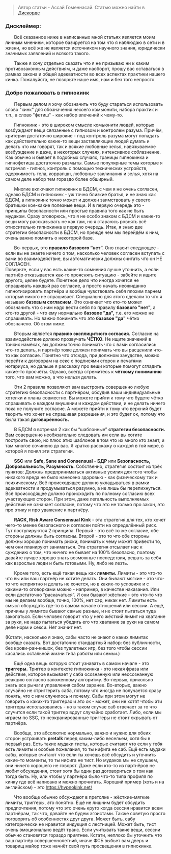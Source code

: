 > Автор статьи - Ассай Гоменнасай. Статью можно найти в [Дискорде](https://discord.gg/A5gRrTYsZe)

### **Дисклеймер:**
&nbsp; &nbsp; &nbsp; &nbsp;Всё сказанное ниже в написанных мной статьях является моим личным мнением, которое базируется на том что я наблюдаю в сети и в жизни, но всё же не является источником научного знания, юридически значимых заявлений и всякого такого. 

&nbsp; &nbsp; &nbsp; &nbsp;Также я хочу отдельно сказать что я не призываю ни к каким противозаконным действиям, и даже наоборот, прошу вас оставаться в рамках закона и общей адекватности во всех аспектах практики нашего кинка. Пожалуйста, не позорьте наше имя, нам и без того непросто. 

### **Добро пожаловать в гипнокинк**

&nbsp; &nbsp; &nbsp; &nbsp;Первым делом я хочу обозначить что буду стараться использовать слово "кинк" для обозначения некоего комьюнити, набора практик и т.п., а слово "фетиш" - как набор влечений к чему-то. 

&nbsp; &nbsp; &nbsp; &nbsp;Гипнокинк - это в широком смысле комьюнити людей, которых возбуждают вещи связанные с гипнозом и контролем разума. Причём, критерии достаточно широкие - под контроль разума могут попадать как действительно какие-то вещи заставляющие людей думать и делать что им говорят, так и всякие любовные зелья, навязываемое возбуждение и даже, в некоторых случаях, интенсивное соблазнение. Как обычно и бывает в подобных случаях, границы гипнокинка и гипнофетиша достаточно размыты. Самые популярные темы которые я встречал - гипноз, контроль с помощью технических устройств, одержимость тела, коррапшн, любовные заклинания и зелья, хотя на самом деле набор тем гораздо более обширный.

&nbsp; &nbsp; &nbsp; &nbsp;Многие включают гипнокинк в БДСМ, с чем я не очень согласен, однако БДСМ и гипнокинк - уж точно близкие братья, и не знаю как БДСМ, а гипнокинк точно может и должен заимствовать у своего братишки кое-какие полезные вещи. И в первую очередь это - принципы безопасности или простые правила того как не быть мудаком. Сразу оговорюсь, что я не особо знаком с БДСМ и какие-то вещи могу рассказывать не как там, но я стараюсь ровнять всё относительно гипнокинка в первую очередь. Итак, я знаю две стратегии безопасности в БДСМ, но прежде чем мы перейдём к ним, очень важно помнить о некоторой базе.

&nbsp; &nbsp; &nbsp; &nbsp;Во-первых, это **правило базового “нет”.** Оно гласит следующее - если вы не знаете ничего о том, насколько человек согласен вступать с вами во взаимодействие, вы автоматически должны считать что он НЕ СОГЛАСЕН.    
Поверьте, если у вас есть какие-то сомнения лучше уточнить, а если партнёр отказывается как-то прояснять ситуацию - забейте и ищите другого, целее будете. Понятное дело что иногда хочется не спрашивать каждый раз согласие, а просто начать неожиданно гипнотизировать партнёра и вообще чувствовать себя плохим парнем который никого не спрашивает. Специально для этого сделали то что я называю **базовым согласием.** Это означает что кто-то может обозначить что с ним надо вести себя по правилу **базового "нет",** а кто-то другой - что ему нормально **базовое "да",** т.е. его можно не спрашивать. Но важно понимать что это **базовое "да"** чётко обозначено. Об этом ниже. 

&nbsp; &nbsp; &nbsp; &nbsp;Вторым является **правило эксплицитного согласия.** Согласие на взаимодействие должно прозвучать **ЧЁТКО.** Не ищите значений в тонких намёках, вы должны точно понимать что с вами согласились что-то делать, и партнёр тоже должен понимать что вы расценили что-то как согласие.
Понятно что отсюда, при должном занудстве, можно перейти к договорам на секс с подписями сторон и печатями нотариуса, но дальше я расскажу про вещи которые помогут сгладить какие-то просчёты. Однако, всегда стремитесь к **чёткому пониманию** того, что вам можно, а что нельзя делать. 

&nbsp; &nbsp; &nbsp; &nbsp;Эти 2 правила позволяют вам выстроить совершенно любую стратегию безопасности с партнёром, обсудив ваши индивидуальные хотелки и планы совместно. Вы можете прийти к тому что будете чётко спрашивать о каждом внушении и каждом действии, и не делать ничего пока не получите согласие. А можете прийти к тому что верхний будет творить что хочет не спрашивая разрешения, и это будет ок, потому что была такая **договорённость.**

&nbsp; &nbsp; &nbsp; &nbsp;В БДСМ я встречал 2 как бы “шаблонные” **стратегии безопасности.** Вам совершенно необязательно следовать им если вы хотите построить свою, но плюс этих шаблонов в том что их много кто знает, и там многое сочинено до вас. Я кратко расскажу о каждой в той мере, в которой я понял эти стратегии.

&nbsp; &nbsp; &nbsp; &nbsp;**SSC** или **Safe, Sane and Consensual** - **БДР** или  **Безопасность, Добровольность, Разумность.** Собственно, стратегия состоит из трёх пунктов: Должны предприниматься активные усилия для того чтобы никакого вреда не было нанесено здоровью - как физическому так и психическому. Всё происходящее должно укладываться в рамки адекватности и продумываться разумно, а не лишь бы перепихнуться. Всё происходящее должно происходить по полному согласию всех участвующих сторон. При этом, даже легальность выполняемых действий не означает согласие, потому что это не только про закон, это про этику и про уважение к партнёру.

&nbsp; &nbsp; &nbsp; &nbsp;**RACK, Risk Aware Consensual Kink** - эта стратегия для тех, кто хочет чего-то менее безопасного и согласен пойти на определённый риск. Тут постулируются 2 принципа. Первый - это всё то же согласие, обе стороны должны быть согласны. Второй - это то что обе стороны должны хорошо понимать риски, понимать к чему может привести то, чем они планируют заниматься. Эта стратегия отсылает нас к суждению о том, что ничего не бывает на 100% безопасно, поэтому давайте лучше хорошо знать возможные последствия, решать за себя как взрослые люди и быть готовыми. Ну, либо не лезть.

&nbsp; &nbsp; &nbsp; &nbsp;Кроме того, есть ещё такая вещь как **лимиты.** Лимиты - это что-то что вы или ваш партнёр не хотите делать. Они бывают мягкие - это что-то что неприятно и делать не хочется, но в каких-то условиях и с какими-то оговорками можно - например, в качестве наказания. Или если достаточно “раскачаться”. И они бывают жёсткие - это что-то что мы не делаем вообще, точно, 100%, нет сэр, никак нет. Лимиты есть смысл обсуждать где-то в самом начале отношений или сессии. А ещё, причины у лимитов бывают самые разные, и не стоит пытаться туда закопаться. Если человек говорит что у него жёсткий лимит на хватание за руки, не надо пытаться убедить его что хватание за руки на самом деле норм и секси. Нет значит нет.

(Кстати, насколько я знаю, сабы часто не знают о каких лимитах вообще сказать. Вот достаточно стандартный набор: без публичности, без крови-ран-кишок, без туалетных игр, без того чтобы сессии касались остальной жизни типа работы или семьи.)    

&nbsp; &nbsp; &nbsp; &nbsp;Ещё одна вещь которую стоит узнавать в самом начале - это **триггеры.** Триггер в контексте гипнокинка - это некая фраза или действие, которое вызывает у саба осознанную или неосознанную реакцию согласно заложенному алгоритму. Во-первых, прикольно знать все рычаги управления сабом заранее. Во-вторых, важно случайно не стриггерить саба, потому что иногда не получается сразу понять, что с ним случилось и почему. Сабы при этом могут не говорить о каких-то триггерах и это ок - может, они не хотят чтобы эти триггеры использовались - но в таком случае саб отвечает за то что случится если такой триггер вдруг случайно сработает. Либо, если мы играем по SSC, то неэкранированные триггеры не стоит скрывать от партнёра. 

&nbsp; &nbsp; &nbsp; &nbsp;Вообще, это абсолютно нормально, важно и нужно для обеих сторон устраивать **pretalk** перед каким-либо весельем, хотя бы в первый раз. Есть такие мудаки тисты, которые считают что если у тебя есть лимиты и особые пожелания, то ты нифига не саб. Ещё есть мудаки сабы, которые считают что если ты хочешь всё обсудить и уточнить какие-то моменты, то ты нифига не тист. Но мудаков мы не слушаем, они ничего хорошего не говорят. Даже если кто-то из партнёров не любит обсуждения, стоит хотя бы один раз договориться о том как тогда быть. Ну, или чтобы у партнёра было что-то типа профиля по кинку где всё написано и можно прочитать. Хороший пример (хоть и на английском) - это https://hypnokink.net/

&nbsp; &nbsp; &nbsp; &nbsp;Что вообще обычно обсуждают в претолке - жёсткие-мягкие лимиты, триггеры, это понятно. Ещё не лишним будет обсудить предпочтения, потому что это очень круто когда сессия нравится всем партнёрам, так что, давайте не будем эгоистами. Также советую просто поговорить об особенностях друг друга. Может быть, сабу категорически не нравится индукция с лестницей. Может быть, тист очень эмоционально ведёт транс. Если учитывать такие вещи, сессии обычно становятся гораздо приятнее. Кстати, неплохо бы уточнить что ваш партнёр совершеннолетний, иначе ФСБ выбьет вам дверь и товарищ майор тоже начнёт свой путь просвещения в гипнокинке.




















